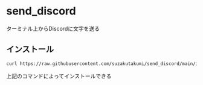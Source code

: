 # send_discord
ターミナル上からDiscordに文字を送る

## インストール

```bash
curl https://raw.githubusercontent.com/suzakutakumi/send_discord/main/install.sh|sudo bash
```

上記のコマンドによってインストールできる
